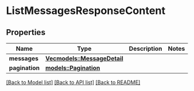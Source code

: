 # ListMessagesResponseContent

## Properties

Name | Type | Description | Notes
------------ | ------------- | ------------- | -------------
**messages** | [**Vec<models::MessageDetail>**](MessageDetail.md) |  | 
**pagination** | [**models::Pagination**](Pagination.md) |  | 

[[Back to Model list]](../README.md#documentation-for-models) [[Back to API list]](../README.md#documentation-for-api-endpoints) [[Back to README]](../README.md)


